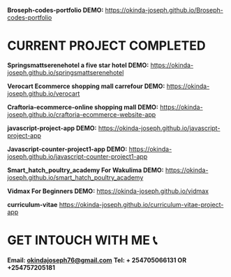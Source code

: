 **Broseph-codes-portfolio DEMO:**
https://okinda-joseph.github.io/Broseph-codes-portfolio

# CURRENT PROJECT COMPLETED

**Springsmattserenehotel a five star hotel DEMO:**
https://okinda-joseph.github.io/springsmattserenehotel

**Verocart Ecommerce shopping mall carrefour DEMO:**
https://okinda-joseph.github.io/verocart

**Craftoria-ecommerce-online shopping mall DEMO:**
https://okinda-joseph.github.io/craftoria-ecommerce-website-app

**javascript-project-app DEMO:**
https://okinda-joseph.github.io/javascript-project-app

**Javascript-counter-project1-app DEMO:**
https://okinda-joseph.github.io/javascript-counter-project1-app

**Smart_hatch_poultry_academy For Wakulima DEMO:**
https://okinda-joseph.github.io/smart_hatch_poultry_academy

**Vidmax For Beginners DEMO:**
https://okinda-joseph.github.io/vidmax

**curriculum-vitae**
https://okinda-joseph.github.io/curriculum-vitae-project-app

# GET INTOUCH WITH ME 📞

**Email: okindajoseph76@gmail.com**
**Tel: + 254705066131 OR +254757205181**






